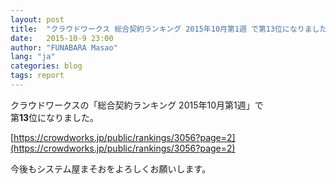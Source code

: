 ```yaml
---
layout: post
title:  "クラウドワークス 総合契約ランキング 2015年10月第1週 で第13位になりました。"
date:   2015-10-9 23:00
author: "FUNABARA Masao"
lang: "ja"
categories: blog
tags: report
---
```


クラウドワークスの「総合契約ランキング 2015年10月第1週」で  
第**13**位になりました。

[https://crowdworks.jp/public/rankings/3056?page=2](https://crowdworks.jp/public/rankings/3056?page=2)

今後もシステム屋まそおをよろしくお願いします。
